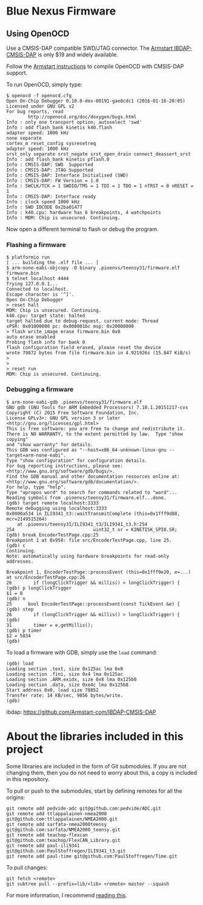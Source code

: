 # Blue Nexus Firmware

## Using OpenOCD

Use a CMSIS-DAP compatible SWD/JTAG connector. The [Armstart
IBDAP-CMSIS-DAP](ibdap) is only $19 and widely available.

Follow the [Armstart instructions](ibdap) to compile OpenOCD with CMSIS-DAP
support.

To run OpenOCD, simply type:

    $ openocd -f openocd.cfg
    Open On-Chip Debugger 0.10.0-dev-00191-gae8cdc1 (2016-01-16-20:05)
    Licensed under GNU GPL v2
    For bug reports, read
            http://openocd.org/doc/doxygen/bugs.html
    Info : only one transport option; autoselect 'swd'
    Info : add flash_bank kinetis k40.flash
    adapter speed: 1000 kHz
    none separate
    cortex_m reset_config sysresetreq
    adapter speed: 1000 kHz
    srst_only separate srst_nogate srst_open_drain connect_deassert_srst
    Info : add flash_bank kinetis pflash.0
    Info : CMSIS-DAP: SWD  Supported
    Info : CMSIS-DAP: JTAG Supported
    Info : CMSIS-DAP: Interface Initialised (SWD)
    Info : CMSIS-DAP: FW Version = 1.0
    Info : SWCLK/TCK = 1 SWDIO/TMS = 1 TDI = 1 TDO = 1 nTRST = 0 nRESET = 1
    Info : CMSIS-DAP: Interface ready
    Info : clock speed 1000 kHz
    Info : SWD IDCODE 0x2ba01477
    Info : k40.cpu: hardware has 6 breakpoints, 4 watchpoints
    Info : MDM: Chip is unsecured. Continuing.

Now open a different terminal to flash or debug the program.

### Flashing a firmware

    $ platformio run 
    [ ... building the .elf file ... ]
    $ arm-none-eabi-objcopy -O binary .pioenvs/teensy31/firmware.elf
    firmware.bin
    $ telnet localhost 4444
    Trying 127.0.0.1...
    Connected to localhost.
    Escape character is '^]'.
    Open On-Chip Debugger
    > reset halt
    MDM: Chip is unsecured. Continuing.
    k40.cpu: target state: halted
    target halted due to debug-request, current mode: Thread
    xPSR: 0x01000000 pc: 0x000001bc msp: 0x20008000
    > flash write_image erase firmware.bin 0x0
    auto erase enabled
    Probing flash info for bank 0
    flash configuration field erased, please reset the device
    wrote 79872 bytes from file firmware.bin in 4.921926s (15.847 KiB/s)
    >
    >
    > reset run
    MDM: Chip is unsecured. Continuing.

### Debugging a firmware

    $ arm-none-eabi-gdb .pioenvs/teensy31/firmware.elf
    GNU gdb (GNU Tools for ARM Embedded Processors) 7.10.1.20151217-cvs
    Copyright (C) 2015 Free Software Foundation, Inc.
    License GPLv3+: GNU GPL version 3 or later <http://gnu.org/licenses/gpl.html>
    This is free software: you are free to change and redistribute it.
    There is NO WARRANTY, to the extent permitted by law.  Type "show copying"
    and "show warranty" for details.
    This GDB was configured as "--host=x86_64-unknown-linux-gnu --target=arm-none-eabi".
    Type "show configuration" for configuration details.
    For bug reporting instructions, please see:
    <http://www.gnu.org/software/gdb/bugs/>.
    Find the GDB manual and other documentation resources online at:
    <http://www.gnu.org/software/gdb/documentation/>.
    For help, type "help".
    Type "apropos word" to search for commands related to "word"...
    Reading symbols from .pioenvs/teensy31/firmware.elf...done.
    (gdb) target remote localhost:3333
    Remote debugging using localhost:3333
    0x0000a534 in ILI9341_t3::waitTransmitComplete (this=0x1fff9d88, mcr=2149515264)
        at .pioenvs/teensy31/ILI9341_t3/ILI9341_t3.h:254
    254                             uint32_t sr = KINETISK_SPI0.SR;
    (gdb) break EncoderTestPage.cpp:25
    Breakpoint 1 at 0x958: file src/EncoderTestPage.cpp, line 25.
    (gdb) c
    Continuing.
    Note: automatically using hardware breakpoints for read-only addresses.

    Breakpoint 1, EncoderTestPage::processEvent (this=0x1fff9e20, e=...) at src/EncoderTestPage.cpp:26
    26        if (longClickTrigger && millis() > longClickTrigger) {
    (gdb) p longClickTrigger
    $1 = 0
    (gdb) n
    25      bool EncoderTestPage::processEvent(const TickEvent &e) {
    (gdb) step
    26        if (longClickTrigger && millis() > longClickTrigger) {
    (gdb)
    31        timer = e.getMillis();
    (gdb) p timer
    $2 = 5834
    (gdb)

To load a firmware with GDB, simply use the `load` command:

    (gdb) load
    Loading section .text, size 0x125ac lma 0x0
    Loading section .fini, size 0x4 lma 0x125ac
    Loading section .ARM.exidx, size 0x8 lma 0x125b0
    Loading section .data, size 0xe4c lma 0x125b8
    Start address 0x0, load size 78852
    Transfer rate: 14 KB/sec, 9856 bytes/write.
    (gdb)

ibdap: https://github.com/Armstart-com/IBDAP-CMSIS-DAP

# About the libraries included in this project

Some libraries are included in the form of Git submodules. If you are not
changing them, then you do not need to worry about this, a copy is included in
this repository.

To pull or push to the submodules, start by defining remotes for all the
origins:

    git remote add pedvide-adc git@github.com:pedvide/ADC.git
    git remote add ttlappalainen-nmea2000 git@github.com:ttlappalainen/NMEA2000.git
    git remote add sarfata-nmea2000teensy git@github.com:sarfata/NMEA2000_teensy.git
    git remote add teachop-flexcan git@github.com:teachop/FlexCAN_Library.git
    git remote add paul-ili9341 git@github.com:PaulStoffregen/ILI9341_t3.git
    git remote add paul-time git@github.com:PaulStoffregen/Time.git

To pull changes:

    git fetch <remote>
    git subtree pull --prefix=lib/<lib> <remote> master --squash

For more information, I recommend [reading
this](https://hpc.uni.lu/blog/2014/understanding-git-subtree/).
